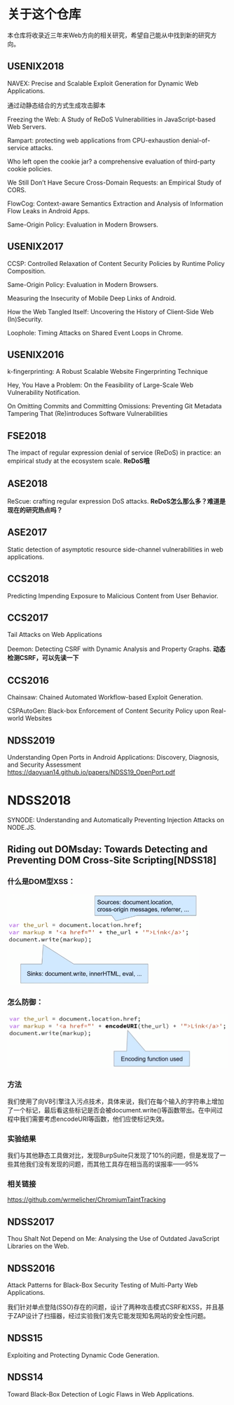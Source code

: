 # 关于这个仓库

本仓库将收录近三年来Web方向的相关研究，希望自己能从中找到新的研究方向。

## USENIX2018

NAVEX: Precise and Scalable Exploit Generation for Dynamic Web Applications. 

通过动静态结合的方式生成攻击脚本

Freezing the Web: A Study of ReDoS Vulnerabilities in JavaScript-based Web Servers. 

Rampart: protecting web applications from CPU-exhaustion denial-of-service attacks.

Who left open the cookie jar? a comprehensive evaluation of third-party cookie policies.

We Still Don’t Have Secure Cross-Domain Requests: an Empirical Study of CORS.

FlowCog: Context-aware Semantics Extraction and Analysis of Information Flow Leaks in Android Apps.

Same-Origin Policy: Evaluation in Modern Browsers. 

## USENIX2017

CCSP: Controlled Relaxation of Content Security Policies by Runtime Policy Composition.

Same-Origin Policy: Evaluation in Modern Browsers.

Measuring the Insecurity of Mobile Deep Links of Android. 

How the Web Tangled Itself: Uncovering the History of Client-Side Web (In)Security. 

Loophole: Timing Attacks on Shared Event Loops in Chrome.


## USENIX2016

k-fingerprinting: A Robust Scalable Website Fingerprinting Technique

Hey, You Have a Problem: On the Feasibility of Large-Scale Web Vulnerability Notification.

On Omitting Commits and Committing Omissions: Preventing Git Metadata Tampering That (Re)introduces Software Vulnerabilities



## FSE2018

The impact of regular expression denial of service (ReDoS) in practice: an empirical study at the ecosystem scale. **ReDoS哦**



## ASE2018

ReScue: crafting regular expression DoS attacks. **ReDoS怎么那么多？难道是现在的研究热点吗？**

## ASE2017

Static detection of asymptotic resource side-channel vulnerabilities in web applications.

## CCS2018

Predicting Impending Exposure to Malicious Content from User Behavior.

## CCS2017

Tail Attacks on Web Applications

Deemon: Detecting CSRF with Dynamic Analysis and Property Graphs. **动态检测CSRF，可以先读一下**

## CCS2016

Chainsaw: Chained Automated Workflow-based Exploit Generation.

CSPAutoGen: Black-box Enforcement of Content Security Policy upon Real-world Websites

## NDSS2019
Understanding Open Ports in Android Applications: Discovery, Diagnosis, and Security Assessment
https://daoyuan14.github.io/papers/NDSS19_OpenPort.pdf

# NDSS2018

SYNODE: Understanding and Automatically Preventing Injection Attacks on NODE.JS.

## Riding out DOMsday: Towards Detecting and Preventing DOM Cross-Site Scripting[NDSS18]
### 什么是DOM型XSS：
![1546778397220](readme/1546778397220.png)
### 怎么防御：

![1546778565366](readme/1546778565366.png)

### 方法

我们使用了向V8引擎注入污点技术，具体来说，我们在每个输入的字符串上增加了一个标记，最后看这些标记是否会被document.write()等函数带出。在中间过程中我们需要考虑encodeURI等函数，他们应使标记失效。

### 实验结果

我们与其他静态工具做对比，发现BurpSuite只发现了10%的问题，但是发现了一些其他我们没有发现的问题，而其他工具存在相当高的误报率——95%

### 相关链接

https://github.com/wrmelicher/ChromiumTaintTracking

## NDSS2017

Thou Shalt Not Depend on Me: Analysing the Use of Outdated JavaScript Libraries on the Web.

## NDSS2016

Attack Patterns for Black-Box Security Testing of Multi-Party Web Applications. 

我们针对单点登陆(SSO)存在的问题，设计了两种攻击模式CSRF和XSS，并且基于ZAP设计了扫描器，经过实验我们发先它能发现知名网站的安全性问题。

## NDSS15
Exploiting and Protecting Dynamic Code Generation.

## NDSS14
Toward Black-Box Detection of Logic Flaws in Web Applications.

